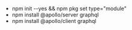 * npm init --yes && npm pkg set type="module"
* npm install @apollo/server graphql
* npm install @apollo/client graphql